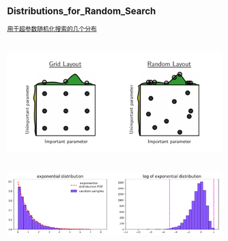 ## Distributions_for_Random_Search

[用于超参数随机化搜索的几个分布]()

<br>

![](https://raw.githubusercontent.com/massquantity/Distributions_for_Random_Search/master/pic/grid%26random_search.png)

<br>

![](https://raw.githubusercontent.com/massquantity/Distributions_for_Random_Search/master/pic/5.png)
